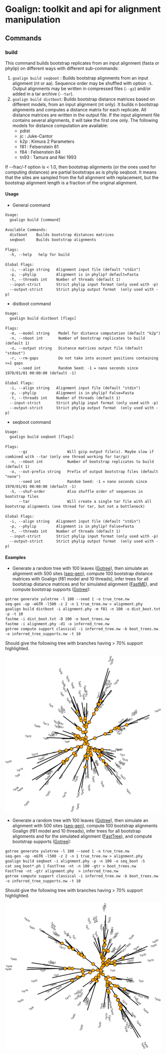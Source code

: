 # Goalign: toolkit and api for alignment manipulation

## Commands

### build
This command builds bootstrap replicates from an input alignment (fasta or phylip) on different ways with different sub-commands:
1. `goalign build seqboot` : Builds bootstrap alignments from an input alignment (nt or aa). Sequence order may be shuffled with option `-S`. Output alignments may be written in compressed files (`--gz`) and/or added in a tar archive (`--tar`).
2. `goalign build distboot`: Builds bootstrap distance matrices based on different models, from an input alignment (nt only). It builds n bootstrap alignments and computes a distance matrix for each replicate. All distance matrices are written in the output file. If the input alignment file contains several alignments, it will take the first one only. The following models for distance computation are available:
    - pdist
    - jc   : Juke-Cantor
    - k2p  : Kimura 2 Parameters
    - f81  : Felsenstein 81
    - f84  : Felsenstein 84
    - tn93 : Tamura and Nei 1993

If --frac/-f option is < 1.0, then bootstrap alignments (or the ones used for computing distances) are partial bootstraps as is phylip seqboot. It means that the sites are sampled from the full alignment with replacement, but the bootstrap alignment length is a fraction of the original alignment.

#### Usage

* General command
```
Usage:
  goalign build [command]

Available Commands:
  distboot    Builds bootstrap distances matrices
  seqboot     Builds bootstrap alignments

Flags:
  -h, --help   help for build

Global Flags:
  -i, --align string   Alignment input file (default "stdin")
  -p, --phylip         Alignment is in phylip? default=Fasta
  -t, --threads int    Number of threads (default 1)
  --input-strict       Strict phylip input format (only used with -p)
  --output-strict      Strict phylip output format  (only used with -p)
```

* distboot command
```
Usage:
  goalign build distboot [flags]

Flags:
  -m, --model string    Model for distance computation (default "k2p")
  -n, --nboot int       Number of bootstrap replicates to build (default 1)
  -o, --output string   Distance matrices output file (default "stdout")
  -r, --rm-gaps         Do not take into account positions containing >=1 gaps
      --seed int        Random Seed: -1 = nano seconds since 1970/01/01 00:00:00 (default -1)

Global Flags:
  -i, --align string   Alignment input file (default "stdin")
  -p, --phylip         Alignment is in phylip? False=Fasta
  -t, --threads int    Number of threads (default 1)
  --input-strict       Strict phylip input format (only used with -p)
  --output-strict      Strict phylip output format  (only used with -p)
```

* seqboot command
```
Usage:
  goalign build seqboot [flags]

Flags:
      --gz                  Will gzip output file(s). Maybe slow if combined with --tar (only one thread working for tar/gz)
  -n, --nboot int           Number of bootstrap replicates to build (default 1)
  -o, --out-prefix string   Prefix of output bootstrap files (default "none")
      --seed int            Random Seed: -1 = nano seconds since 1970/01/01 00:00:00 (default -1)
  -S, --shuf-order          Also shuffle order of sequences in bootstrap files
      --tar                 Will create a single tar file with all bootstrap alignments (one thread for tar, but not a bottleneck)

Global Flags:
  -i, --align string   Alignment input file (default "stdin")
  -p, --phylip         Alignment is in phylip? False=Fasta
  -t, --threads int    Number of threads (default 1)
  --input-strict       Strict phylip input format (only used with -p)
  --output-strict      Strict phylip output format  (only used with -p)
```

#### Examples

* Generate a random tree with 100 leaves ([Gotree](https://github.com/evolbioinfo/gotree)), then simulate an alignment with 500 sites ([seq-gen](https://github.com/rambaut/Seq-Gen)), compute 100 bootstrap distance matrices with Goalign (f81 model and 10 threads), infer trees for all bootstrap distance matrices and for simulated alignment ([FastME](http://www.atgc-montpellier.fr/fastme/)), and compute bootstrap supports ([Gotree](https://github.com/evolbioinfo/gotree)):

```
gotree generate yuletree -l 100 --seed 1 -o true_tree.nw
seq-gen -op -mGTR -l500 -z 2 -n 1 true_tree.nw > alignment.phy
goalign build distboot -i alignment.phy -m f81 -n 100 -o dist_boot.txt -p -t 10
fastme -i dist_boot.txt -D 100 -o boot_trees.nw
fastme -i alignment.phy -d1 -o inferred_tree.nw
gotree compute support classical -i inferred_tree.nw -b boot_trees.nw -o inferred_tree_supports.nw -t 10
```

Should give the following tree with branches having > 70% support highlighted. 

![Distance supports](build_image_1.svg)

* Generate a random tree with 100 leaves ([Gotree](https://github.com/evolbioinfo/gotree)), then simulate an alignment with 500 sites ([seq-gen](https://github.com/rambaut/Seq-Gen)), compute 100 bootstrap alignments Goalign (f81 model and 10 threads), infer trees for all bootstrap alignments and for the simulated alignment ([FastTree](http://www.microbesonline.org/fasttree/)), and compute bootstrap supports ([Gotree](https://github.com/evolbioinfo/gotree)):

```
gotree generate yuletree -l 100 --seed 1 -o true_tree.nw
seq-gen -op -mGTR -l500 -z 2 -n 1 true_tree.nw > alignment.phy
goalign build seqboot -i alignment.phy -p -n 100 -o seq_boot -S
cat seq_boot*.ph | FastTree -nt -n 100 -gtr > boot_trees.nw
FastTree -nt -gtr alignment.phy  > inferred_tree.nw
gotree compute support classical -i inferred_tree.nw -b boot_trees.nw -o inferred_tree_supports.nw -t 10
```

Should give the following tree with branches having > 70% support highlighted. 

![Distance supports](build_image_2.svg)

